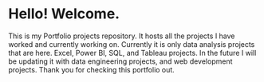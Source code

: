 # Hello! Welcome.
This is my Portfolio projects repository. It hosts all the projects I have worked and currently working on.
Currently it is only data analysis projects that are here. Excel, Power BI, SQL, and Tableau projects.
In the future I will be updating it with data engineering projects, and web development projects.
Thank you for checking this portfolio out.
